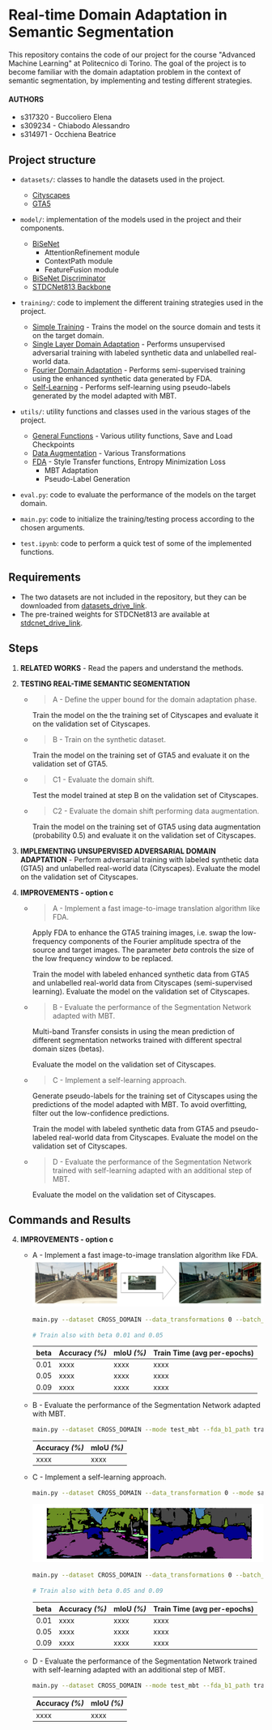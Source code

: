 # Real-time Domain Adaptation in Semantic Segmentation

This repository contains the code of our project for the course "Advanced Machine Learning" at Politecnico di Torino. The goal of the project is to become familiar with the domain adaptation problem in the context of semantic segmentation, by implementing and testing different strategies.

#### AUTHORS
- s317320 - Buccoliero Elena
- s309234 - Chiabodo Alessandro
- s314971 - Occhiena Beatrice

## Project structure
- `datasets/`: classes to handle the datasets used in the project.
  - [Cityscapes](datasets/cityscapes.py)
  - [GTA5](datasets/gta5.py)

- `model/`: implementation of the models used in the project and their components.
  - [BiSeNet](model/model_stages.py)
    - AttentionRefinement module
    - ContextPath module
    - FeatureFusion module
  - [BiSeNet Discriminator](model/model_stages.py)
  - [STDCNet813 Backbone](model/stdcnet.py)

- `training/`: code to implement the different training strategies used in the project.
  - [Simple Training](training/simple_train.py) - Trains the model on the source domain and tests it on the target domain.
  - [Single Layer Domain Adaptation](training/single_layer_da_train.py) - Performs unsupervised adversarial training with labeled synthetic data and unlabelled real-world data.
  - [Fourier Domain Adaptation](training/fda_train.py) - Performs semi-supervised training using the enhanced synthetic data generated by FDA.
  - [Self-Learning](training/fda_self_learning_train.py) - Performs self-learning using pseudo-labels generated by the model adapted with MBT.

- `utils/`: utility functions and classes used in the various stages of the project.
  - [General Functions](utils/general.py) - Various utility functions, Save and Load Checkpoints
  - [Data Augmentation](utils/aug.py) - Various Transformations
  - [FDA](utils/fda.py) - Style Transfer functions, Entropy Minimization Loss
    - MBT Adaptation
    - Pseudo-Label Generation

- `eval.py`: code to evaluate the performance of the models on the target domain.
- `main.py`: code to initialize the training/testing process according to the chosen arguments.
- `test.ipynb`: code to perform a quick test of some of the implemented functions.

## Requirements
- The two datasets are not included in the repository, but they can be downloaded from [datasets_drive_link](https://drive.google.com/drive/u/0/folders/1iE8wJT7tuDOVjEBZ7A3tOPZmNdroqG1m).
- The pre-trained weights for STDCNet813 are available at [stdcnet_drive_link](https://drive.google.com/drive/folders/1wROFwRt8qWHD4jSo8Zu1gp1d6oYJ3ns1).

## Steps
1. **RELATED WORKS** - Read the papers and understand the methods.
2. **TESTING REAL-TIME SEMANTIC SEGMENTATION**
    - > A - Define the upper bound for the domain adaptation phase.
    
      Train the model on the the training set of Cityscapes and evaluate it on the validation set of Cityscapes.

    - > B - Train on the synthetic dataset.
    
      Train the model on the training set of GTA5 and evaluate it on the validation set of GTA5.

    - > C1 - Evaluate the domain shift.

      Test the model trained at step B on the validation set of Cityscapes.

    - > C2 - Evaluate the domain shift performing data augmentation.

      Train the model on the training set of GTA5 using data augmentation (probability 0.5) and evaluate it on the validation set of Cityscapes.

3. **IMPLEMENTING UNSUPERVISED ADVERSARIAL DOMAIN ADAPTATION** - Perform adversarial training with labeled synthetic data (GTA5) and unlabelled real-world data (Cityscapes). Evaluate the model on the validation set of Cityscapes.

4. **IMPROVEMENTS - option c**

    - > A - Implement a fast image-to-image translation algorithm like FDA.
    
      Apply FDA to enhance the GTA5 training images, i.e. swap the low-frequency components of the Fourier amplitude spectra of the source and target images. The parameter *beta* controls the size of the low frequency window to be replaced.

      Train the model with labeled enhanced synthetic data from GTA5 and unlabelled real-world data from Cityscapes (semi-supervised learning). Evaluate the model on the validation set of Cityscapes. 
      
    - > B - Evaluate the performance of the Segmentation Network adapted with MBT.

      Multi-band Transfer consists in using the mean prediction of different segmentation networks trained with different spectral domain sizes (betas).

      Evaluate the model on the validation set of Cityscapes.

    - > C - Implement a self-learning approach.

      Generate pseudo-labels for the training set of Cityscapes using the predictions of the model adapted with MBT. To avoid overfitting, filter out the low-confidence predictions.

      Train the model with labeled synthetic data from GTA5 and pseudo-labeled real-world data from Cityscapes. Evaluate the model on the validation set of Cityscapes.

    - > D - Evaluate the performance of the Segmentation Network trained with self-learning adapted with an additional step of MBT.

      Evaluate the model on the validation set of Cityscapes.

## Commands and Results

4. **IMPROVEMENTS - option c**
    - A - Implement a fast image-to-image translation algorithm like FDA.
      ![Alt text](image-1.png)
      ```bash
      main.py --dataset CROSS_DOMAIN --data_transformations 0 --batch_size 5 --learning_rate 0.01 --num_epochs 50 --save_model_path trained_models\norm_fda0.09 --resume False --comment norm_fda0.09 --mode train_fda --num_workers 4 --optimizer sgd --beta 0.09
      ```
      ```Python
      # Train also with beta 0.01 and 0.05
      ```
      | beta | Accuracy _(%)_ | mIoU _(%)_ | Train Time (avg per-epochs) |
      |------|----------------|------------|-----------------------------|
      | 0.01 | xxxx           | xxxx       | xxxx                        |
      | 0.05 | xxxx           | xxxx       | xxxx                        |
      | 0.09 | xxxx           | xxxx       | xxxx                        |
    
    - B - Evaluate the performance of the Segmentation Network adapted with MBT.
      ```bash
      main.py --dataset CROSS_DOMAIN --mode test_mbt --fda_b1_path trained_models\norm_fda0.01\best.pth --fda_b2_path trained_models\norm_fda0.05\best.pth --fda_b3_path trained_models\norm_fda0.09\best.pth
      ```
      | Accuracy _(%)_ | mIoU _(%)_ |
      |----------------|------------|
      | xxxx           | xxxx       |
    - C - Implement a self-learning approach.
      ```bash
      main.py --dataset CROSS_DOMAIN --data_transformation 0 --mode save_pseudo --fda_b1_path trained_models\norm_fda0.01\best.pth --fda_b2_path trained_models\norm_fda0.05\best.pth --fda_b3_path trained_models\norm_fda0.09\best.pth --save_pseudo_path dataset\Cityscapes\pseudo_label
      ```
      ![Alt text](image-2.png)
      ```bash
      main.py --dataset CROSS_DOMAIN --data_transformations 0 --batch_size 5 --learning_rate 0.01 --num_epochs 50 --save_model_path trained_models\selflearn_fda0.01 --resume False --comment selflearn_fda0.01 --mode self_learning --num_workers 4 --optimizer sgd --beta 0.01
      ```
      ```Python
      # Train also with beta 0.05 and 0.09
      ```
      | beta | Accuracy _(%)_ | mIoU _(%)_ | Train Time (avg per-epochs) |
      |------|----------------|------------|-----------------------------|
      | 0.01 | xxxx           | xxxx       | xxxx                        |
      | 0.05 | xxxx           | xxxx       | xxxx                        |
      | 0.09 | xxxx           | xxxx       | xxxx                        |

    - D - Evaluate the performance of the Segmentation Network trained with self-learning adapted with an additional step of MBT.
      ```bash
      main.py --dataset CROSS_DOMAIN --mode test_mbt --fda_b1_path trained_models\selflearn_fda0.01\best.pth --fda_b2_path trained_models\selflearn_fda0.05\best.pth --fda_b3_path trained_models\selflearn_fda0.09\best.pth
      ```
      | Accuracy _(%)_ | mIoU _(%)_ |
      |----------------|------------|
      | xxxx           | xxxx       |
   
